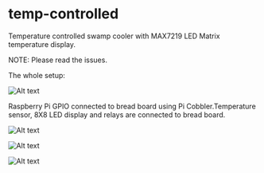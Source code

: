 # temp-controlled
Temperature controlled swamp cooler with MAX7219 LED Matrix temperature display.

NOTE: Please read the issues.

The whole setup:

![Alt text](https://cloud.githubusercontent.com/assets/4889052/10322389/125af07c-6c9b-11e5-93bc-b13b30ea4fd8.jpg)

Raspberry Pi GPIO connected to bread board using Pi Cobbler.Temperature sensor, 8X8 LED display and relays are
connected to bread board.

![Alt text](https://cloud.githubusercontent.com/assets/4889052/10307082/57b879fc-6c49-11e5-8f09-86da7f50b293.jpg )

![Alt text](https://cloud.githubusercontent.com/assets/4889052/10322473/7d0fc528-6c9b-11e5-9661-db6d211ee268.jpg)

![Alt text](https://cloud.githubusercontent.com/assets/4889052/10307337/b772deda-6c4b-11e5-9754-8db48f2efdbb.jpg)
